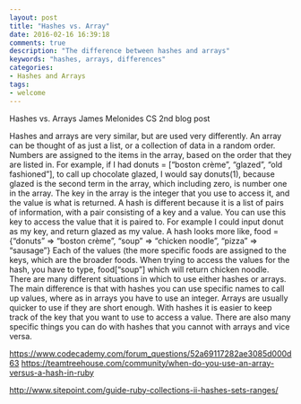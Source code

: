 ```yaml
---
layout: post
title: "Hashes vs. Array"
date: 2016-02-16 16:39:18
comments: true
description: "The difference between hashes and arrays"
keywords: "hashes, arrays, differences"
categories:
- Hashes and Arrays
tags:
- welcome
---
```


Hashes vs. Arrays
James Melonides
CS 2nd blog post

Hashes and arrays are very similar, but are used very differently. An array can be thought of as just a list, or a collection of data in a random order. Numbers are assigned to the items in the array, based on the order that they are listed in. For example, if I had donuts = [“boston crème”, “glazed”, “old fashioned”], to call up chocolate glazed, I would say donuts(1), because glazed is the second term in the array, which including zero, is number one in the array. The key in the array is the integer that you use to access it, and the value is what is returned. A hash is different because it is a list of pairs of information, with a pair consisting of a key and a value. You can use this key to access the value that it is paired to. For example I could input donut as my key, and return glazed as my value. A hash looks more like, food = {“donuts” => “boston crème”, “soup”  => “chicken noodle”, “pizza” => “sausage”} Each of the values (the more specific foods are assigned to the keys, which are the broader foods. When trying to access the values for the hash, you have to type, food[“soup”] which will return chicken noodle. There are many different situations in which to use either hashes or arrays. The main difference is that with hashes you can use specific names to call up values, where as in arrays you have to use an integer. Arrays are usually quicker to use if they are short enough. With hashes it is easier to keep track of the key that you want to use to access a value. There are also many specific things you can do with hashes that you cannot with arrays and vice versa.

















https://www.codecademy.com/forum_questions/52a69117282ae3085d000d63
https://teamtreehouse.com/community/when-do-you-use-an-array-versus-a-hash-in-ruby


http://www.sitepoint.com/guide-ruby-collections-ii-hashes-sets-ranges/





